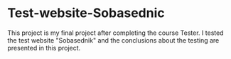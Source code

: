 # Test-website-Sobasednic
This project is my final project after completing the course Tester. I tested the test website "Sobasednik" and the conclusions about the testing are presented in this project.
